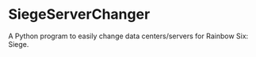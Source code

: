 # SiegeServerChanger
A Python program to easily change data centers/servers for Rainbow Six: Siege.
